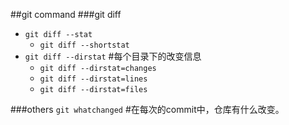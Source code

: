 ##git command
###git diff

* `git diff --stat`
	* `git diff --shortstat`
* `git diff --dirstat`	#每个目录下的改变信息
	* `git diff --dirstat=changes`
	* `git diff --dirstat=lines`
	* `git diff --dirstat=files`
	


###others
`git whatchanged` #在每次的commit中，仓库有什么改变。

